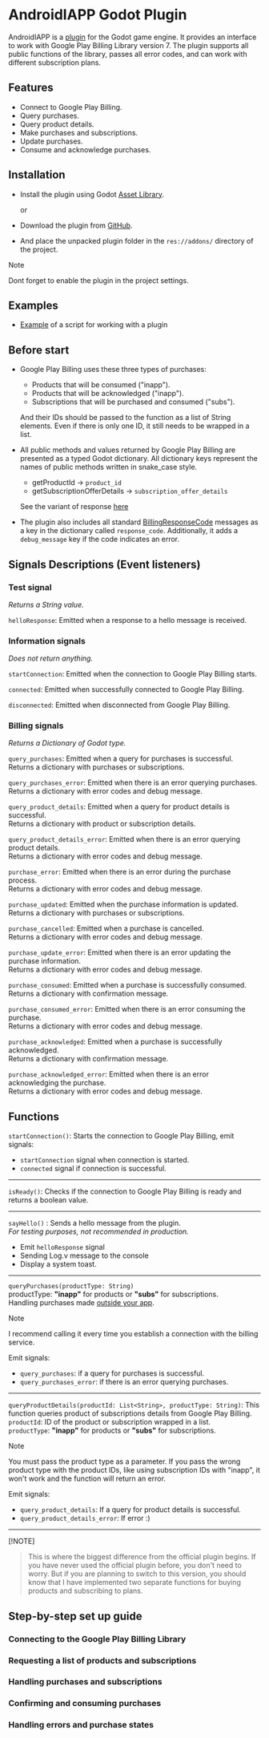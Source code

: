 # AndroidIAPP Godot Plugin

AndroidIAPP is a [plugin](<https://docs.godotengine.org/en/stable/tutorials/plugins/editor/installing_plugins.html#installing-a-plugin>) for the Godot game engine. It provides an interface to work with Google Play Billing Library version 7. The plugin supports all public functions of the library, passes all error codes, and can work with different subscription plans.

## Features

- Connect to Google Play Billing.
- Query purchases.
- Query product details.
- Make purchases and subscriptions.
- Update purchases.
- Consume and acknowledge purchases.

## Installation

- Install the plugin using Godot [Asset Library](https://godotengine.org/asset-library/asset/3068).

  or

- Download the plugin from [GitHub](https://github.com/code-with-max/godot-google-play-iapp/releases).
- And place the unpacked plugin folder in the `res://addons/` directory of the project.

> [!NOTE]
> Dont forget to enable the plugin in the project settings.

## Examples

- [Example](https://github.com/code-with-max/godot-google-play-iapp/blob/master/examples/billing_example.gd) of a script for working with a plugin

## Before start

- Google Play Billing uses these three types of purchases:
  - Products that will be consumed ("inapp").
  - Products that will be acknowledged ("inapp").
  - Subscriptions that will be purchased and consumed ("subs").

  And their IDs should be passed to the function as a list of String elements. Even if there is only one ID, it still needs to be wrapped in a list.

- All public methods and values returned by Google Play Billing are presented as a typed Godot dictionary. All dictionary keys represent the names of public methods written in snake_case style.
  - getProductId -> `product_id`
  - getSubscriptionOfferDetails -> `subscription_offer_details`

  See the variant of response [here](https://github.com/code-with-max/godot-google-play-iapp/blob/master/examples/details_inapp.json)

- The plugin also includes all standard [BillingResponseCode](https://developer.android.com/reference/com/android/billingclient/api/BillingClient.BillingResponseCode) messages as a key in the dictionary called `response_code`. Additionally, it adds a `debug_message` key if the code indicates an error.

## Signals Descriptions (Event listeners)

### Test signal

*Returns a String value.*

`helloResponse`: Emitted when a response to a hello message is received.

### Information signals

*Does not return anything.*

`startConnection`: Emitted when the connection to Google Play Billing starts.

`connected`: Emitted when successfully connected to Google Play Billing.

`disconnected`: Emitted when disconnected from Google Play Billing.

### Billing signals  

*Returns a Dictionary of Godot type.*

`query_purchases`: Emitted when a query for purchases is successful.  
Returns a dictionary with purchases or subscriptions.

`query_purchases_error`: Emitted when there is an error querying purchases.  
Returns a dictionary with error codes and debug message.

`query_product_details`: Emitted when a query for product details is successful.  
Returns a dictionary with product or subscription details.

`query_product_details_error`: Emitted when there is an error querying product details.  
Returns a dictionary with error codes and debug message.

`purchase_error`: Emitted when there is an error during the purchase process.  
Returns a dictionary with error codes and debug message.

`purchase_updated`: Emitted when the purchase information is updated.  
Returns a dictionary with purchases or subscriptions.

`purchase_cancelled`: Emitted when a purchase is cancelled.  
Returns a dictionary with error codes and debug message.

`purchase_update_error`: Emitted when there is an error updating the purchase information.  
Returns a dictionary with error codes and debug message.

`purchase_consumed`: Emitted when a purchase is successfully consumed.  
Returns a dictionary with confirmation message.

`purchase_consumed_error`: Emitted when there is an error consuming the purchase.  
Returns a dictionary with error codes and debug message.

`purchase_acknowledged`: Emitted when a purchase is successfully acknowledged.  
Returns a dictionary with confirmation message.

`purchase_acknowledged_error`: Emitted when there is an error acknowledging the purchase.  
Returns a dictionary with error codes and debug message.

## Functions

`startConnection()`: Starts the connection to Google Play Billing, emit signals:

- `startConnection` signal when connection is started.
- `connected` signal if connection is successful.  

---
`isReady()`: Checks if the connection to Google Play Billing is ready and returns a boolean value.

---
`sayHello()` : Sends a hello message from the plugin.  
*For testing purposes, not recommended in production.*  

- Emit `helloResponse` signal
- Sending Log.v message to the console
- Display a system toast.

---
`queryPurchases(productType: String)`  
productType: **"inapp"** for products or **"subs"** for subscriptions.  
Handling purchases made [outside your app](https://developer.android.com/google/play/billing/integrate#ooap).  
> [!NOTE]
> I recommend calling it every time you establish a connection with the billing service.

Emit signals:

- `query_purchases`: if a query for purchases is successful.  
- `query_purchases_error`: if there is an error querying purchases.

---
`queryProductDetails(productId: List<String>, productType: String)`: This function queries product of subscriptions details from Google Play Billing.  
`productId`: ID of the product or subscription wrapped in a list.  
`productType`: **"inapp"** for products or **"subs"** for subscriptions.

> [!NOTE]
> You must pass the product type as a parameter. If you pass the wrong product type with the product IDs, like using subscription IDs with "inapp", it won't work and the function will return an error.

Emit signals:

- `query_product_details`: If a query for product details is successful.  
- `query_product_details_error`: If error :)  

---
[!NOTE]
> This is where the biggest difference from the official plugin begins.
> If you have never used the official plugin before, you don't need to worry.
> But if you are planning to switch to this version, you should know that I have implemented two separate functions for buying products and subscribing to plans.

## Step-by-step set up guide

### Connecting to the Google Play Billing Library

### Requesting a list of products and subscriptions

### Handling purchases and subscriptions

### Confirming and consuming purchases

### Handling errors and purchase states
